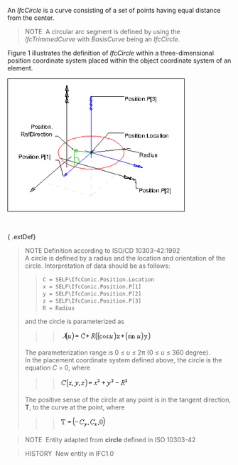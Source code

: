 An _IfcCircle_ is a curve consisting of a set of points having equal distance from the center.

> NOTE&nbsp; A circular arc segment is defined by using the _IfcTrimmedCurve_ with _BasisCurve_ being an _IfcCircle_.

Figure 1 illustrates the definition of _IfcCircle_ within a three-dimensional position coordinate system placed within the object coordinate system of an element.

!["axis1 placement"](../../../../../../figures/ifccircle-layout1.gif "Figure 1 &mdash; Circle layout")

&nbsp;

{ .extDef}
> NOTE Definition according to ISO/CD 10303-42:1992  
> A circle is defined by a radius and the location and orientation of the circle. Interpretation of data should be as follows: 
>> 
>> ```
>> C = SELF\IfcConic.Position.Location  
>> x = SELF\IfcConic.Position.P[1]  
>> y = SELF\IfcConic.Position.P[2]  
>> z = SELF\IfcConic.Position.P[3]  
>> R = Radius
>> ```
> and the circle is parameterized as
> 
>> 
>>> ![formula](../../../../../../figures/ifccircle-math1.gif)
>> 
> The parameterization range is 0 &le; _u_ &le; 2&pi; (0 &le; _u_ &le; 360 degree).  
> In the placement coordinate system defined above, the circle is the equation _C_ = 0, where
> 
>> 
>>> ![formula](../../../../../../figures/ifccircle-math2.gif)
>> 
> The positive sense of the circle at any point is in the tangent direction, **T**, to the curve at the point, where
> 
>> 
>>> ![formula](../../../../../../figures/ifccircle-math3.gif)
>> 


> 
> NOTE&nbsp; Entity adapted from **circle** defined in ISO 10303-42

> HISTORY&nbsp; New entity in IFC1.0